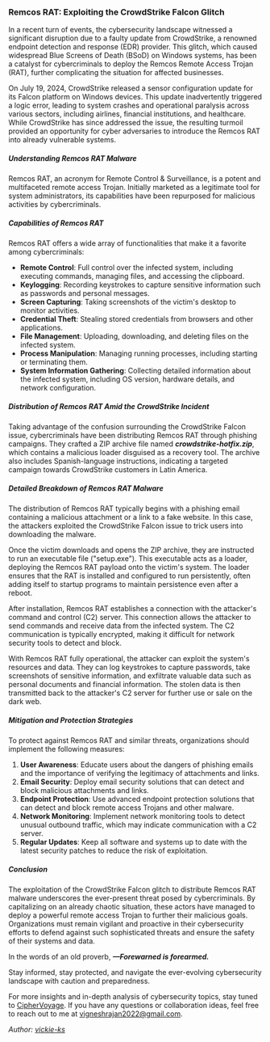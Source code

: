 ### Remcos RAT: Exploiting the CrowdStrike Falcon Glitch
<div id="copyUrl"></div>

In a recent turn of events, the cybersecurity landscape witnessed a significant disruption due to a faulty update from CrowdStrike, a renowned endpoint detection and response (EDR) provider. This glitch, which caused widespread Blue Screens of Death (BSoD) on Windows systems, has been a catalyst for cybercriminals to deploy the Remcos Remote Access Trojan (RAT), further complicating the situation for affected businesses.

On July 19, 2024, CrowdStrike released a sensor configuration update for its Falcon platform on Windows devices. This update inadvertently triggered a logic error, leading to system crashes and operational paralysis across various sectors, including airlines, financial institutions, and healthcare. While CrowdStrike has since addressed the issue, the resulting turmoil provided an opportunity for cyber adversaries to introduce the Remcos RAT into already vulnerable systems.

##### Understanding Remcos RAT Malware

Remcos RAT, an acronym for Remote Control & Surveillance, is a potent and multifaceted remote access Trojan. Initially marketed as a legitimate tool for system administrators, its capabilities have been repurposed for malicious activities by cybercriminals.

##### Capabilities of Remcos RAT

Remcos RAT offers a wide array of functionalities that make it a favorite among cybercriminals:

- **Remote Control**: Full control over the infected system, including executing commands, managing files, and accessing the clipboard.
- **Keylogging**: Recording keystrokes to capture sensitive information such as passwords and personal messages.
- **Screen Capturing**: Taking screenshots of the victim's desktop to monitor activities.
- **Credential Theft**: Stealing stored credentials from browsers and other applications.
- **File Management**: Uploading, downloading, and deleting files on the infected system.
- **Process Manipulation**: Managing running processes, including starting or terminating them.
- **System Information Gathering**: Collecting detailed information about the infected system, including OS version, hardware details, and network configuration.

##### Distribution of Remcos RAT Amid the CrowdStrike Incident

Taking advantage of the confusion surrounding the CrowdStrike Falcon issue, cybercriminals have been distributing Remcos RAT through phishing campaigns. They crafted a ZIP archive file named ***crowdstrike-hotfix.zip***, which contains a malicious loader disguised as a recovery tool. The archive also includes Spanish-language instructions, indicating a targeted campaign towards CrowdStrike customers in Latin America.

##### Detailed Breakdown of Remcos RAT Malware

The distribution of Remcos RAT typically begins with a phishing email containing a malicious attachment or a link to a fake website. In this case, the attackers exploited the CrowdStrike Falcon issue to trick users into downloading the malware.

Once the victim downloads and opens the ZIP archive, they are instructed to run an executable file ("setup.exe"). This executable acts as a loader, deploying the Remcos RAT payload onto the victim's system. The loader ensures that the RAT is installed and configured to run persistently, often adding itself to startup programs to maintain persistence even after a reboot.

After installation, Remcos RAT establishes a connection with the attacker's command and control (C2) server. This connection allows the attacker to send commands and receive data from the infected system. The C2 communication is typically encrypted, making it difficult for network security tools to detect and block.

With Remcos RAT fully operational, the attacker can exploit the system's resources and data. They can log keystrokes to capture passwords, take screenshots of sensitive information, and exfiltrate valuable data such as personal documents and financial information. The stolen data is then transmitted back to the attacker's C2 server for further use or sale on the dark web.

##### Mitigation and Protection Strategies

To protect against Remcos RAT and similar threats, organizations should implement the following measures:

1. **User Awareness**: Educate users about the dangers of phishing emails and the importance of verifying the legitimacy of attachments and links.
2. **Email Security**: Deploy email security solutions that can detect and block malicious attachments and links.
3. **Endpoint Protection**: Use advanced endpoint protection solutions that can detect and block remote access Trojans and other malware.
4. **Network Monitoring**: Implement network monitoring tools to detect unusual outbound traffic, which may indicate communication with a C2 server.
5. **Regular Updates**: Keep all software and systems up to date with the latest security patches to reduce the risk of exploitation.

##### Conclusion

The exploitation of the CrowdStrike Falcon glitch to distribute Remcos RAT malware underscores the ever-present threat posed by cybercriminals. By capitalizing on an already chaotic situation, these actors have managed to deploy a powerful remote access Trojan to further their malicious goals. Organizations must remain vigilant and proactive in their cybersecurity efforts to defend against such sophisticated threats and ensure the safety of their systems and data. 

In the words of an old proverb, ***&mdash;Forewarned is forearmed.***

Stay informed, stay protected, and navigate the ever-evolving cybersecurity landscape with caution and preparedness.

For more insights and in-depth analysis of cybersecurity topics, stay tuned to [CipherVoyage](https://vickie-ks.github.io/CipherVoyage/). If you have any questions or collaboration ideas, feel free to reach out to me at [vigneshrajan2022@gmail.com](mailto:vigneshrajan2022@gmail.com).

*Author: <a href="https://github.com/vickie-ks" target="_blank">vickie-ks</a>*